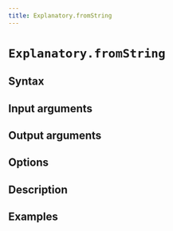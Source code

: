 ```yaml
---
title: Explanatory.fromString
---
```


# `Explanatory.fromString`


## Syntax 


## Input arguments 


## Output arguments 


## Options 


## Description 


## Examples


